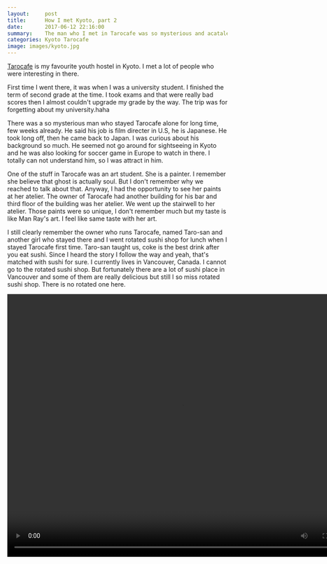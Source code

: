 ```yaml
---
layout:     post
title:      How I met Kyoto, part 2
date:       2017-06-12 22:16:00
summary:    The man who I met in Tarocafe was so mysterious and acatalepsy for me.
categories: Kyoto Tarocafe
image: images/kyoto.jpg
---
```


[Tarocafe](http://tarocafe.jp/en) is my favourite youth hostel in Kyoto. I met a lot of people who were interesting in there.


First time I went there, it was when I was a university student. I finished the term of second grade at the time. I took exams and that were really bad scores then I almost couldn't upgrade my grade by the way. The trip was for forgetting about my university.haha


There was a so mysterious man who stayed Tarocafe alone for long time, few weeks already. He said his job is film directer in U.S, he is Japanese. He took long off, then he came back to Japan. I was curious about his background so much. He seemed not go around for sightseeing in Kyoto and he was also looking for soccer game in Europe to watch in there. I totally can not understand him, so I was attract in him.


One of the stuff in Tarocafe was an art student. She is a painter. I remember she believe that ghost is actually soul. But I don't remember why we reached to talk about that. Anyway, I had the opportunity to see her paints at her atelier. The owner of Tarocafe had another building for his bar and third floor of the building was her atelier. We went up the stairwell to her atelier. Those paints were so unique, I don't remember much but my taste is like Man Ray's art. I feel like same taste with her art.


I still clearly remember the owner who runs Tarocafe, named Taro-san and another girl who stayed there and I went rotated sushi shop for lunch when I stayed Tarocafe first time.
Taro-san taught us, coke is the best drink after you eat sushi. Since I heard the story I follow the way and yeah, that's matched with sushi for sure.
I currently lives in Vancouver, Canada. I cannot go to the rotated sushi shop. But fortunately there are a lot of sushi place in Vancouver and some of them are really delicious but still I so miss rotated sushi shop. There is no rotated one here.

<video controls="controls" width="800" height="600" name="Video Name" src="https://ikuto0608.github.io/images/tarocafe.mov"></video>

